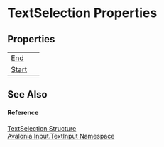 # TextSelection Properties




## Properties
<table>
<tr>
<td><a href="P_Avalonia_Input_TextInput_TextSelection_End">End</a></td>
<td> </td>
</tr>
<tr>
<td><a href="P_Avalonia_Input_TextInput_TextSelection_Start">Start</a></td>
<td> </td>
</tr>
</table>

## See Also


#### Reference
<a href="T_Avalonia_Input_TextInput_TextSelection">TextSelection Structure</a>  
<a href="N_Avalonia_Input_TextInput">Avalonia.Input.TextInput Namespace</a>  
